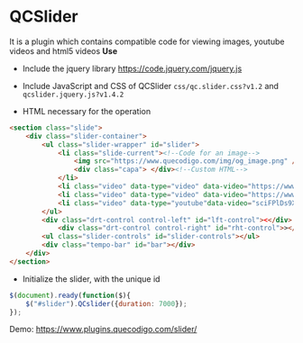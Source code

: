 <h1>QCSlider</h1>

It is a plugin which contains compatible code for viewing images, youtube videos and html5 videos
<strong>Use</strong>
* Include the jquery library
https://code.jquery.com/jquery.js

* Include JavaScript and CSS of QCSlider
```css/qc.slider.css?v1.2``` and ```qcslider.jquery.js?v1.4.2```
* HTML necessary for the operation
```html
<section class="slide">
	<div class="slider-container">
		<ul class="slider-wrapper" id="slider">
			<li class="slide-current"><!--Code for an image-->
				<img src="https://www.quecodigo.com/img/og_image.png" /><!--Code for an image-->
				<div class="capa"> </div><!--Custom HTML-->
			</li>
			<li class="video" data-type="video" data-video="https://www.quecodigo.com/video/ejemplo.mp4" data-muted="true"></li><!--HTML for HTML5 video with muted-->
			<li class="video" data-type="video" data-video="https://www.quecodigo.com/video/plugin_qcslider.mp4" data-muted="false"></li><!--HTML for HTML5 video-->
			<li class="video" data-type="youtube"data-video="sciFPlDs9XI" data-muted="true"></li><!--Code for youtube video-->
		</ul>
		<div class="drt-control control-left" id="lft-control"><</div>
          	<div class="drt-control control-right" id="rht-control">></div>
		<ul class="slider-controls" id="slider-controls"></ul>
		<div class="tempo-bar" id="bar"></div>
	</div>
</section>
```
* Initialize the slider, with the unique id
```js
$(document).ready(function($){
	$("#slider").QCslider({duration: 7000});
});
```
Demo: https://www.plugins.quecodigo.com/slider/
